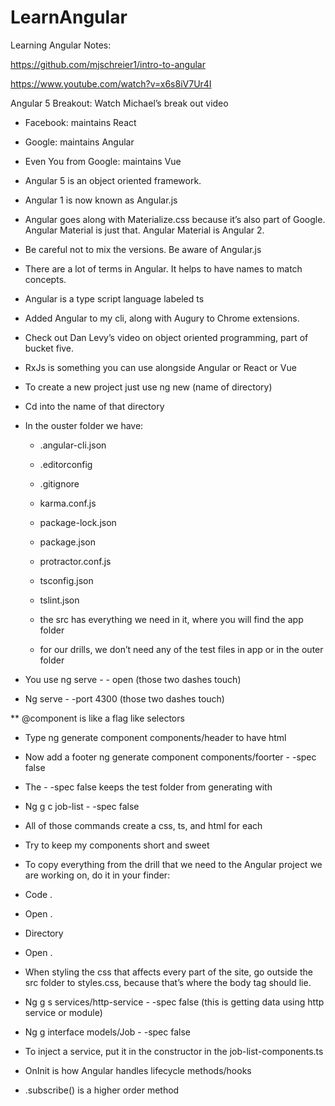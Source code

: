 # LearnAngular
Learning Angular Notes:

https://github.com/mjschreier1/intro-to-angular

https://www.youtube.com/watch?v=x6s8iV7Ur4I


Angular 5 Breakout: Watch Michael’s break out video

* Facebook: maintains React

* Google: maintains Angular

* Even You from Google: maintains Vue



* Angular 5 is an object oriented framework.

* Angular 1 is now known as Angular.js

* Angular goes along with Materialize.css because it’s also part of Google.  Angular Material is just that. Angular Material is Angular 2. 

* Be careful not to mix the versions.  Be aware of Angular.js

* There are a lot of terms in Angular. It helps to have names to match concepts. 

* Angular is a type script language labeled ts


* Added Angular to my cli, along with Augury to Chrome extensions.
* Check out Dan Levy’s video on object oriented programming, part of bucket five.
* RxJs is something you can use alongside Angular or React or Vue

* To create a new project just use ng new (name of directory)
* Cd into the name of that directory
* In the ouster folder we have:
	-  .angular-cli.json
	- .editorconfig
	- .gitignore
	- karma.conf.js
	- package-lock.json
	- package.json
	- protractor.conf.js
	- tsconfig.json
	- tslint.json

	- the src has everything we need in it, where you will find the app folder
	- for our drills, we don’t need any of the test files in app or in the outer folder

* You use ng serve -  - open (those two dashes touch)
* Ng serve -  -port 4300 (those two dashes touch)


** @component is like a flag like selectors
* Type ng generate component components/header to have html
* Now add a footer ng generate component components/foorter -  -spec false
* The -  -spec false keeps the test folder from generating with
* Ng g c job-list -  -spec false 
* All of those commands create a css, ts, and html for each
* Try to keep my components short and sweet
* To copy everything from the drill that we need to the Angular project we are working on, do it in your finder:
* Code .
* Open .
* Directory
* Open .

* When styling the css that affects every part of the site, go outside the src folder to styles.css, because that’s where the body tag should lie.
* Ng g s services/http-service -  -spec false (this is getting data using http service or module)
* Ng g interface models/Job -  -spec false
* To inject a service, put it in the constructor in the job-list-components.ts
* OnInit is how Angular handles lifecycle methods/hooks
* .subscribe() is a higher order method
